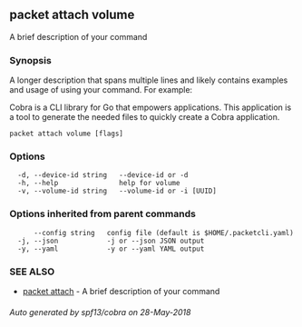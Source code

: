 ## packet attach volume

A brief description of your command

### Synopsis

A longer description that spans multiple lines and likely contains examples
and usage of using your command. For example:

Cobra is a CLI library for Go that empowers applications.
This application is a tool to generate the needed files
to quickly create a Cobra application.

```
packet attach volume [flags]
```

### Options

```
  -d, --device-id string   --device-id or -d
  -h, --help               help for volume
  -v, --volume-id string   --volume-id or -i [UUID]
```

### Options inherited from parent commands

```
      --config string   config file (default is $HOME/.packetcli.yaml)
  -j, --json            -j or --json JSON output
  -y, --yaml            -y or --yaml YAML output
```

### SEE ALSO

* [packet attach](packet_attach.md)	 - A brief description of your command

###### Auto generated by spf13/cobra on 28-May-2018
